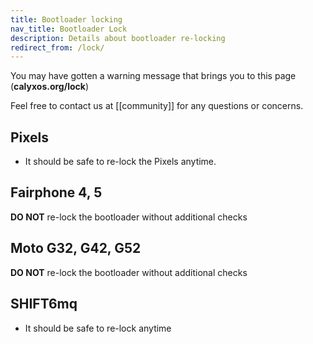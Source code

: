 ```yaml
---
title: Bootloader locking
nav_title: Bootloader Lock
description: Details about bootloader re-locking
redirect_from: /lock/
---
```


You may have gotten a warning message that brings you to this page (**calyxos.org/lock**)

Feel free to contact us at [[community]] for any questions or concerns.

## Pixels

* It should be safe to re-lock the Pixels anytime.

## Fairphone 4, 5

**DO NOT** re-lock the bootloader without additional checks

## Moto G32, G42, G52

**DO NOT** re-lock the bootloader without additional checks

## SHIFT6mq

* It should be safe to re-lock anytime
